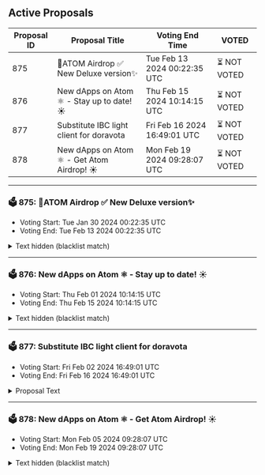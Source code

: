## Active Proposals

| Proposal ID | Proposal Title | Voting End Time | VOTED |
|-------------|----------------|-----------------|-------|
| 875 | 💎ATOM Airdrop ✅ New Deluxe version✨ | Tue Feb 13 2024 00:22:35 UTC | ⏳ NOT VOTED |
| 876 | New dApps on Atom ⚛️ - Stay up to date! ☀️ | Thu Feb 15 2024 10:14:15 UTC | ⏳ NOT VOTED |
| 877 | Substitute IBC light client for doravota | Fri Feb 16 2024 16:49:01 UTC | ⏳ NOT VOTED |
| 878 | New dApps on Atom ⚛️ - Get Atom Airdrop! ☀️ | Mon Feb 19 2024 09:28:07 UTC | ⏳ NOT VOTED |

---

### 🗳 875: 💎ATOM Airdrop ✅ New Deluxe version✨
- Voting Start: Tue Jan 30 2024 00:22:35 UTC
- Voting End: Tue Feb 13 2024 00:22:35 UTC

<details>
<summary>Text hidden (blacklist match)</summary>
 
</details>

---

### 🗳 876: New dApps on Atom ⚛️ - Stay up to date! ☀️
- Voting Start: Thu Feb 01 2024 10:14:15 UTC
- Voting End: Thu Feb 15 2024 10:14:15 UTC

<details>
<summary>Text hidden (blacklist match)</summary>
 
</details>

---

### 🗳 877: Substitute IBC light client for doravota
- Voting Start: Fri Feb 02 2024 16:49:01 UTC
- Voting End: Fri Feb 16 2024 16:49:01 UTC

<details>
<summary>Proposal Text</summary>
 
After a hard fork of the doravota chain `vota-ash`, related to a recently discovered issue in [Cosmos-SDK v0.47](https://github.com/cosmos/cosmos-sdk/issues/19321), all IBC lights on counterparty chains have frozen. During the hard fork, only 4 empty blocks were removed and no transactions were invalidated. This proposal substitutes the previously used IBC light client for doravota. The passing of this proposal is necessary to unblock IBC channels between the two chains that rely on the subject client.
</details>

---

### 🗳 878: New dApps on Atom ⚛️ - Get Atom Airdrop! ☀️
- Voting Start: Mon Feb 05 2024 09:28:07 UTC
- Voting End: Mon Feb 19 2024 09:28:07 UTC

<details>
<summary>Text hidden (blacklist match)</summary>
 
</details>
